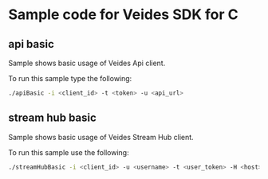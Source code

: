 # Sample code for Veides SDK for C

## api basic

Sample shows basic usage of Veides Api client.

To run this sample type the following:

```bash
./apiBasic -i <client_id> -t <token> -u <api_url>
```

## stream hub basic

Sample shows basic usage of Veides Stream Hub client. 

To run this sample use the following:

```bash
./streamHubBasic -i <client_id> -u <username> -t <user_token> -H <host>
```
